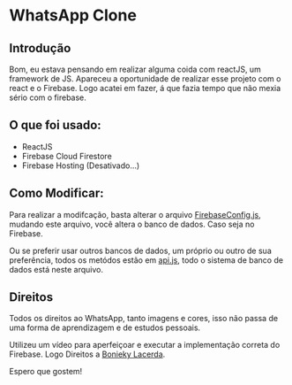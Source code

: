 # WhatsApp Clone

## Introdução

Bom, eu estava pensando em realizar alguma coida com reactJS, um framework de JS.
Apareceu a oportunidade de realizar esse projeto com o react e o Firebase. Logo acatei em fazer, á que fazia tempo que não mexia sério com o firebase.

## O que foi usado:

* ReactJS
* Firebase Cloud Firestore
* Firebase Hosting (Desativado...)

## Como Modificar:

Para realizar a modifcação, basta alterar o arquivo [FirebaseConfig.js](https://github.com/DutraGames/WhatsApp-Clone/blob/main/src/FirebaseConfig.js), mudando este arquivo, você altera o banco de dados. Caso seja no Firebase.

Ou se preferir usar outros bancos de dados, um próprio ou outro de sua preferência, todos os metódos estão em [api.js](https://github.com/DutraGames/WhatsApp-Clone/blob/main/src/api.js), todo o sistema de banco de dados está neste arquivo.

## Direitos

Todos os direitos ao WhatsApp, tanto imagens e cores, isso não passa de uma forma de aprendizagem e de estudos pessoais.

Utilizeu um vídeo para aperfeiçoar e executar a implementação correta do Firebase. Logo Direitos a [Bonieky Lacerda](https://www.youtube.com/watch?v=BkX4niTo9Ow&ab_channel=BoniekyLacerda).

Espero que gostem!
